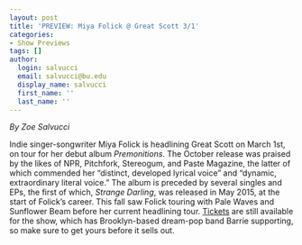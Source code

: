 ```yaml
---
layout: post
title: 'PREVIEW: Miya Folick @ Great Scott 3/1'
categories:
- Show Previews
tags: []
author:
  login: salvucci
  email: salvucci@bu.edu
  display_name: salvucci
  first_name: ''
  last_name: ''
---
```

_By Zoe Salvucci_

Indie singer-songwriter Miya Folick is headlining Great Scott on March 1st, on tour for her debut album _Premonitions_. The October release was praised by the likes of NPR, Pitchfork, Stereogum, and Paste Magazine, the latter of which commended her “distinct, developed lyrical voice” and “dynamic, extraordinary literal voice.” The album is preceded by several singles and EPs, the first of which, _Strange Darling_, was released in May 2015, at the start of Folick’s career. This fall saw Folick touring with Pale Waves and Sunflower Beam before her current headlining tour. [Tickets](https://www.axs.com/events/365310/miya-folick-tickets?skin=greatscott&src=CFC_BOSBOWERY_miyafolick_greatscott_2019_gssite) are still available for the show, which has Brooklyn-based dream-pop band Barrie supporting, so make sure to get yours before it sells out.